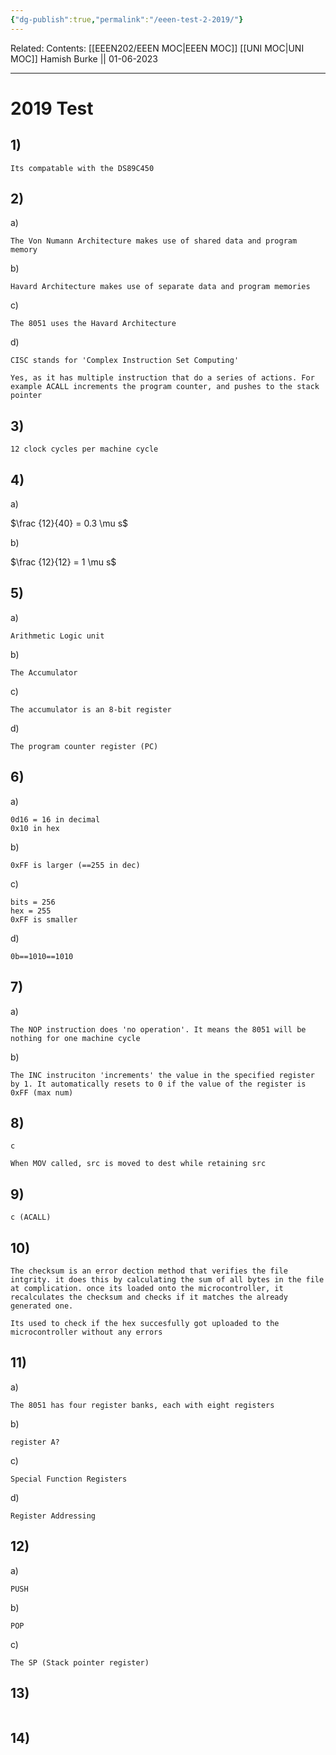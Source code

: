 ```yaml
---
{"dg-publish":true,"permalink":"/eeen-test-2-2019/"}
---
```


Related: 
Contents: [[EEEN202/EEEN MOC\|EEEN MOC]]
[[UNI MOC\|UNI MOC]]
Hamish Burke || 01-06-2023
***

# 2019 Test

## 1)

```
Its compatable with the DS89C450
```

## 2)

a)

```
The Von Numann Architecture makes use of shared data and program memory
```

b)

```
Havard Architecture makes use of separate data and program memories
```

c)

```
The 8051 uses the Havard Architecture
```

d)

```
CISC stands for 'Complex Instruction Set Computing'

Yes, as it has multiple instruction that do a series of actions. For example ACALL increments the program counter, and pushes to the stack pointer
```

## 3)

```
12 clock cycles per machine cycle 
```

## 4)

a)

$\frac {12}{40} = 0.3 \mu s$

b)

$\frac {12}{12} = 1 \mu s$

## 5)

a)

```
Arithmetic Logic unit
```

b)

```
The Accumulator
```

c)

```
The accumulator is an 8-bit register
```

d)

```
The program counter register (PC)
```

## 6)

a)

```
0d16 = 16 in decimal
0x10 in hex
```

b)

```
0xFF is larger (==255 in dec)
```

c)

```
bits = 256
hex = 255
0xFF is smaller
```

d)

```
0b==1010==1010
```

## 7)

a)

```
The NOP instruction does 'no operation'. It means the 8051 will be nothing for one machine cycle
```

b)

```
The INC instruciton 'increments' the value in the specified register by 1. It automatically resets to 0 if the value of the register is 0xFF (max num)
```

## 8)

```
c 

When MOV called, src is moved to dest while retaining src
```

## 9)

```
c (ACALL)
```

## 10)

```
The checksum is an error dection method that verifies the file intgrity. it does this by calculating the sum of all bytes in the file at complication. once its loaded onto the microcontroller, it recalculates the checksum and checks if it matches the already generated one. 

Its used to check if the hex succesfully got uploaded to the microcontroller without any errors
```

## 11)

a)

```
The 8051 has four register banks, each with eight registers
```

b)

```
register A?
```

c)

```
Special Function Registers
```

d)

```
Register Addressing
```

## 12)

a)

```
PUSH
```

b)

```
POP
```

c)

```
The SP (Stack pointer register)
```

## 13)

```assembly

```

## 14)

